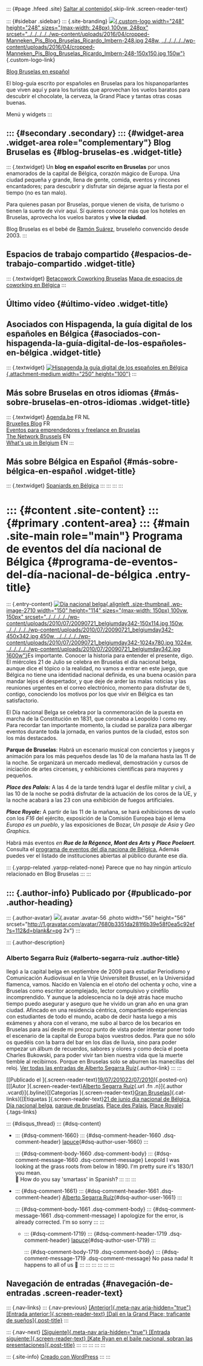 ::: {#page .hfeed .site}
[Saltar al
contenido](../../../../../index.html?p=2707#content){.skip-link
.screen-reader-text}

::: {#sidebar .sidebar}
::: {.site-branding}
[![](../../../../../wp-content/uploads/2016/04/cropped-Manneken_Pis_Blog_Bruselas_Ricardo_Imbern-248.jpg){.custom-logo
width="248" height="248" sizes="(max-width: 248px) 100vw, 248px"
srcset="../../../../../wp-content/uploads/2016/04/cropped-Manneken_Pis_Blog_Bruselas_Ricardo_Imbern-248.jpg 248w, ../../../../../wp-content/uploads/2016/04/cropped-Manneken_Pis_Blog_Bruselas_Ricardo_Imbern-248-150x150.jpg 150w"}](../../../../../index.html){.custom-logo-link}

[Blog Bruselas en español](../../../../../index.html)

El blog-guía escrito por españoles en Bruselas para los hispanoparlantes
que viven aquí y para los turistas que aprovechan los vuelos baratos
para descubrir el chocolate, la cerveza, la Grand Place y tantas otras
cosas buenas.

Menú y widgets
:::

::: {#secondary .secondary}
::: {#widget-area .widget-area role="complementary"}
Blog Bruselas es {#blog-bruselas-es .widget-title}
----------------

::: {.textwidget}
Un **blog en español escrito en Bruselas** por unos enamorados de la
capital de Bélgica, corazón mágico de Europa. Una ciudad pequeña y
grande, llena de gente, comida, eventos y rincones encantadores; para
descubrir y disfrutar sin dejarse aguar la fiesta por el tiempo (no es
tan malo).

Para quienes pasan por Bruselas, porque vienen de visita, de turismo o
tienen la suerte de vivir aquí. Sí quieres conocer más que los hoteles
en Bruselas, aprovecha los vuelos baratos y **vive la ciudad**.

Blog Bruselas es el bebé de [Ramón Suárez](http://www.ramonsuarez.com),
bruseleño convencido desde 2003.
:::

Espacios de trabajo compartido {#espacios-de-trabajo-compartido .widget-title}
------------------------------

::: {.textwidget}
[Betacowork Coworking Bruselas](http://www.betacowork.com) [Mapa de
espacios de coworking en Bélgica](http://coworkingbelgium.com)
:::

Último vídeo {#último-vídeo .widget-title}
------------

Asociados con Hispagenda, la guía digital de los españoles en Bélgica {#asociados-con-hispagenda-la-guía-digital-de-los-españoles-en-bélgica .widget-title}
---------------------------------------------------------------------

::: {.textwidget}
[![Hispagenda,la guía digital de los españoles en
Bélgica](../../../../../wp-content/uploads/2010/04/Hispagenda-250px.gif "Hispagenda, la guía digital de los españoles en Bélgica"){.attachment-medium
width="250" height="100"}](http://www.hispagenda.com)
:::

Más sobre Bruselas en otros idiomas {#más-sobre-bruselas-en-otros-idiomas .widget-title}
-----------------------------------

::: {.textwidget}
[Agenda.be](http://www.agenda.be) FR NL\
[Bruxelles Blog](http://www.bxlblog.be/) FR\
[Eventos para emprendedores y freelance en
Bruselas](http://www.betacowork.com/events/)\
[The Network
Brussels](http://groups.yahoo.com/group/TheNetworkBrussels/) EN\
[What\'s up in Belgium](http://www.whatsupin.be/) EN
:::

Más sobre Bélgica en Español {#más-sobre-bélgica-en-español .widget-title}
----------------------------

::: {.textwidget}
[Spaniards en Bélgica](http://www.spaniards.es/paises/belgica)
:::
:::
:::
:::

::: {#content .site-content}
::: {#primary .content-area}
::: {#main .site-main role="main"}
Programa de eventos del día nacional de Bélgica {#programa-de-eventos-del-día-nacional-de-bélgica .entry-title}
===============================================

::: {.entry-content}
[![Día nacional
belga](../../../../../wp-content/uploads/2010/07/20090721_belgiumday342-150x114.jpg){.alignleft
.size-thumbnail .wp-image-2710 width="150" height="114"
sizes="(max-width: 150px) 100vw, 150px"
srcset="../../../../../wp-content/uploads/2010/07/20090721_belgiumday342-150x114.jpg 150w, ../../../../../wp-content/uploads/2010/07/20090721_belgiumday342-450x342.jpg 450w, ../../../../../wp-content/uploads/2010/07/20090721_belgiumday342-1024x780.jpg 1024w, ../../../../../wp-content/uploads/2010/07/20090721_belgiumday342.jpg 1600w"}](http://www.blogbruselas.com/2010/07/dia-nacional-belgica.html/20090721_belgiumday342)Es
importante. Conocer la historia para entender el presente, digo. El
miércoles 21 de Julio se celebra en Bruselas el día nacional belga,
aunque dice el tópico o la realidad, no vamos a entrar en este juego,
que Bélgica no tiene una identidad nacional definida, es una buena
ocasión para mandar lejos el despertador, y que deje de arder las malas
noticias y las reuniones urgentes en el correo electrónico, momento para
disfrutar de ti, contigo, conociendo los motivos por los que vivir en
Bélgica es tan satisfactorio.

El Día nacional Belga se celebra por la conmemoración de la puesta en
marcha de la Constitución en 1831, que coronaba a Leopoldo I como rey.
Para recordar tan importante momento, la ciudad se paraliza para
albergar eventos durante toda la jornada, en varios puntos de la ciudad,
estos son los más destacados.

**Parque de Bruselas**: Habrá un escenario musical con conciertos y
juegos y animación para los más pequeños desde las 10 de la mañana hasta
las 11 de la noche. Se organizará un mercado medieval, demostración y
cursos de iniciación de artes circenses, y exhibiciones científicas para
mayores y pequeños.

***Place des Palais:*** A las 4 de la tarde tendrá lugar el desfile
militar y civil, a las 10 de la noche se podrá disfrutar de la actuación
de los coros de la UE, y la noche acabará a las 23 con una exhibición de
fuegos artificiales.

***Place Royale:*** A partir de las 11 de la mañana, se hará
exhibiciones de vuelo con los *F16* del ejército, exposición de la
Comisión Europea bajo el lema *Europa es un pueblo*, y las exposiciones
de Bozar, *Un pasaje de Asia* y *Geo Graphics.*

Habrá más eventos *en **Rue de la Régence, Mont des Arts*** **y**
***Place Poelaert**.* Consulta el [programa de eventos del día naciona
de Bélgica.](http://www.brussels.be/artdet.cfm?id=4843&agendaid=680)
Además puedes ver el listado de instituciones abiertas al público
durante ese día.

::: {.yarpp-related .yarpp-related-none}
Parece que no hay ningún artículo relacionado en Blog Bruselas
:::
:::

::: {.author-info}
Publicado por {#publicado-por .author-heading}
-------------

::: {.author-avatar}
![](http://1.gravatar.com/avatar/7680b3351da281f6b39e58f0ea5c92ef?s=56&d=blank&r=pg){.avatar
.avatar-56 .photo width="56" height="56"
srcset="http://1.gravatar.com/avatar/7680b3351da281f6b39e58f0ea5c92ef?s=112&d=blank&r=pg 2x"}
:::

::: {.author-description}
### Alberto Segarra Ruíz {#alberto-segarra-ruíz .author-title}

llegó a la capital belga en septiembre de 2009 para estudiar Periodismo
y Comunicación Audiovisual en la Vrije Universiteit Brussel, en la
Universidad flamenca, vamos. Nacido en Valencia en el otoño del ochenta
y ocho, vine a Bruselas como escritor acomplejado, lector compulsivo y
cinéfilo incomprendido. Y aunque la adolescencia no la dejé atrás hace
mucho tiempo puedo asegurar y aseguro que he vivido un gran año en una
gran ciudad. Afincado en una residencia céntrica, compartiendo
experiencias con estudiantes de todo el mundo, acabo de decir hasta
luego a mis exámenes y ahora con el verano, me subo al barco de los
becarios en Bruselas para así desde mi precoz punto de vista poder
intentar poner todo el escenario de la capital de Europa bajos vuestros
dedos. Para que no sólo os quedéis con la barra del bar en los días de
lluvia, sino para poder empezar un álbum de recuerdos, sabores y olores
y como decía el poeta Charles Bukowski, para poder vivir tan bien
nuestra vida que la muerte tiemble al recibirnos. Porque en Bruselas
solo se aburren las manecillas del reloj. [Ver todas las entradas de
Alberto Segarra
Ruíz](../../../../author/albertosegarraruiz/index.html){.author-link}
:::
:::

[[Publicado el
]{.screen-reader-text}[19/07/201022/07/2010](../../../../../index.html?p=2707)]{.posted-on}[[[Autor
]{.screen-reader-text}[Alberto Segarra
Ruíz](../../../../author/albertosegarraruiz/index.html){.url .fn
.n}]{.author .vcard}]{.byline}[[Categorías ]{.screen-reader-text}[Gran
Bruselas](../../../../category/gran-bruselas/index.html)]{.cat-links}[[Etiquetas
]{.screen-reader-text}[21 de junio día nacional de
Bélgica](../../../../tag/21-de-junio-dia-nacional-de-belgica/index.html),
[Día nacional belga](../../../../tag/dia-nacional-belga/index.html),
[parque de bruselas](../../../../tag/parque-de-bruselas/index.html),
[Place des Palais](../../../../tag/place-des-palais/index.html), [Place
Royale](../../../../tag/place-royale/index.html)]{.tags-links}

::: {#disqus_thread}
::: {#dsq-content}
-   ::: {#dsq-comment-1660}
    ::: {#dsq-comment-header-1660 .dsq-comment-header}
    [lapuce](http://lapuce.wordpress.com){#dsq-author-user-1660}
    :::

    ::: {#dsq-comment-body-1660 .dsq-comment-body}
    ::: {#dsq-comment-message-1660 .dsq-comment-message}
    Leopold I was looking at the grass roots from below in 1890. I'm
    pretty sure it's 1830/1 you mean.\
    🙂 How do you say 'smartass' in Spanish?
    :::
    :::
    :::

-   ::: {#dsq-comment-1661}
    ::: {#dsq-comment-header-1661 .dsq-comment-header}
    [Alberto Segarra
    Ruíz](http://www.mangionemias.blogspot.com){#dsq-author-user-1661}
    :::

    ::: {#dsq-comment-body-1661 .dsq-comment-body}
    ::: {#dsq-comment-message-1661 .dsq-comment-message}
    I apologize for the error, is already corrected. I'm so sorry
    :::
    :::

    -   ::: {#dsq-comment-1719}
        ::: {#dsq-comment-header-1719 .dsq-comment-header}
        [lapuce](http://lapuce.wordpress.com){#dsq-author-user-1719}
        :::

        ::: {#dsq-comment-body-1719 .dsq-comment-body}
        ::: {#dsq-comment-message-1719 .dsq-comment-message}
        No pasa nada! It happens to all of us 🙂
        :::
        :::
        :::
    :::
:::
:::

Navegación de entradas {#navegación-de-entradas .screen-reader-text}
----------------------

::: {.nav-links}
::: {.nav-previous}
[[Anterior]{.meta-nav aria-hidden="true"} [Entrada
anterior:]{.screen-reader-text} [Dalí en la Grand Place; traficante de
sueños]{.post-title}](../../../../../index.html?p=2698)
:::

::: {.nav-next}
[[Siguiente]{.meta-nav aria-hidden="true"} [Entrada
siguiente:]{.screen-reader-text} [Kate Ryan en el baile nacional, sobran
las presentaciones]{.post-title}](../../../../../index.html?p=2721)
:::
:::
:::
:::
:::

::: {.site-info}
[Creado con WordPress](https://es.wordpress.org/)
:::
:::
